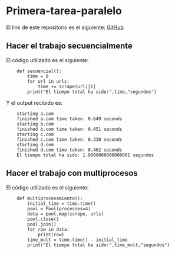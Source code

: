 # Primera-tarea-paralelo
El link de este repositorio es el siguiente: [GitHub](https://github.com/alexlomu/Primera-tarea-paralelo)

## Hacer el trabajo secuencialmente

El código utilizado es el siguiente:

        def secuencial():
            time = 0
            for url in urls:
                time += scrape(url)[1]
            print("El tiempo total ha sido:",time,"segundos")

Y el output recibido es:

        starting a.com
        finished a.com time taken: 0.649 seconds
        starting b.com
        finished b.com time taken: 0.451 seconds
        starting c.com
        finished c.com time taken: 0.338 seconds
        starting d.com
        finished d.com time taken: 0.462 seconds
        El tiempo total ha sido: 1.9000000000000001 segundos

## Hacer el trabajo con multiprocesos

El código utilizado es el siguiente:

        def multiprocesamiento():
            initial_time = time.time()
            pool = Pool(processes=4)
            data = pool.map(scrape, urls)
            pool.close()
            pool.join()
            for row in data:
                print(row)
            time_mult = time.time() - initial_time
            print("El tiempo total ha sido:",time_mult,"segundos")

